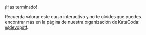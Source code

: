 ¡Has terminado! 

Recuerda valorar este curso interactivo y no te olvides que puedes encontrar más en la página de nuestra organización de KataCoda: [@devopstf](https://katacoda.com/devopstf). 

